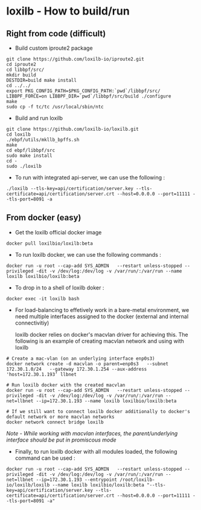# loxilb - How to build/run

## Right from code (difficult)

* Build custom iproute2 package 

```
git clone https://github.com/loxilb-io/iproute2.git
cd iproute2
cd libbpf/src/
mkdir build
DESTDIR=build make install
cd ../../
export PKG_CONFIG_PATH=$PKG_CONFIG_PATH:`pwd`/libbpf/src/
LIBBPF_FORCE=on LIBBPF_DIR=`pwd`/libbpf/src/build ./configure
make
sudo cp -f tc/tc /usr/local/sbin/ntc
```

* Build and run loxilb 

```
git clone https://github.com/loxilb-io/loxilb.git
cd loxilb
./ebpf/utils/mkllb_bpffs.sh
make
cd ebpf/libbpf/src
sudo make install
cd -
sudo ./loxilb 
```
* To run with integrated api-server, we can use the following :

```
./loxilb --tls-key=api/certification/server.key --tls-certificate=api/certification/server.crt --host=0.0.0.0 --port=11111 --tls-port=8091 -a
```

## From docker (easy)

* Get the loxilb official docker image 

```
docker pull loxilbio/loxilb:beta
```

* To run loxilb docker, we can use the following commands :

```
docker run -u root --cap-add SYS_ADMIN   --restart unless-stopped --privileged -dit -v /dev/log:/dev/log -v /var/run/:/var/run --name loxilb loxilbio/loxilb:beta
```

* To drop in to a shell of loxilb doker :

```
docker exec -it loxilb bash
```

* For load-balancing to effetively work in a bare-metal environment, we need multiple interfaces assigned to the docker (external and internal connectivitiy) 

  loxilb docker relies on docker's macvlan driver for achieving this. The following is an example of creating macvlan network and using with loxilb

```
# Create a mac-vlan (on an underlying interface enp0s3)
docker network create -d macvlan -o parent=enp0s3   --subnet 172.30.1.0/24   --gateway 172.30.1.254 --aux-address 'host=172.30.1.193’ llbnet

# Run loxilb docker with the created macvlan 
docker run -u root --cap-add SYS_ADMIN   --restart unless-stopped --privileged -dit -v /dev/log:/dev/log -v /var/run/:/var/run --net=llbnet --ip=172.30.1.193 --name loxilb loxilbio/loxilb:beta

# If we still want to connect loxilb docker additionally to docker's default network or more macvlan networks
docker network connect bridge loxilb
```
  *Note - While working with macvlan interfaces, the parent/underlying interface should be put in promiscous mode*

* Finally, to run loxilb docker with all modules loaded, the following command can be used :

```
docker run -u root --cap-add SYS_ADMIN   --restart unless-stopped --privileged -dit -v /dev/log:/dev/log -v /var/run/:/var/run --net=llbnet --ip=172.30.1.193 --entrypoint /root/loxilb-io/loxilb/loxilb --name loxilb loxilbio/loxilb:beta "--tls-key=api/certification/server.key --tls-certificate=api/certification/server.crt --host=0.0.0.0 --port=11111 --tls-port=8091 -a"
```

